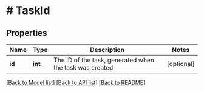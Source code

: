 # # TaskId

## Properties

Name | Type | Description | Notes
------------ | ------------- | ------------- | -------------
**id** | **int** | The ID of the task, generated when the task was created | [optional]

[[Back to Model list]](../../README.md#models) [[Back to API list]](../../README.md#endpoints) [[Back to README]](../../README.md)
